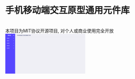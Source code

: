 # 手机移动端交互原型通用元件库
<br>
本项目为MIT协议开源项目, 对个人或商业使用完全开放
<br>
<img src="doc/img/001.png" width="50%" height="50%" />
